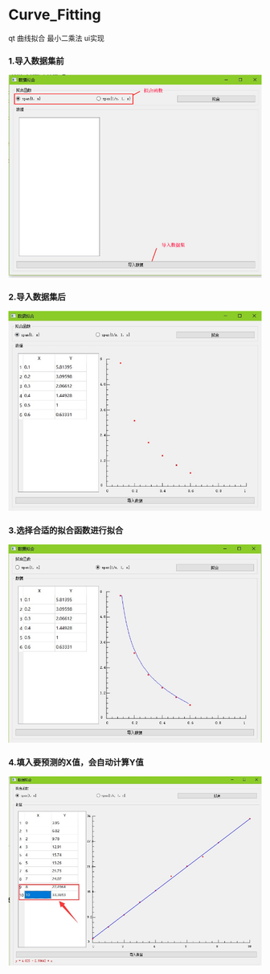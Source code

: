 
# Curve_Fitting
qt  曲线拟合  最小二乘法  ui实现


### 1.导入数据集前
![](./img/1.jpg)

### 2.导入数据集后
![](./img/2.jpg)

### 3.选择合适的拟合函数进行拟合
![](./img/3.jpg)

### 4.填入要预测的X值，会自动计算Y值
![](./img/4.jpg)
